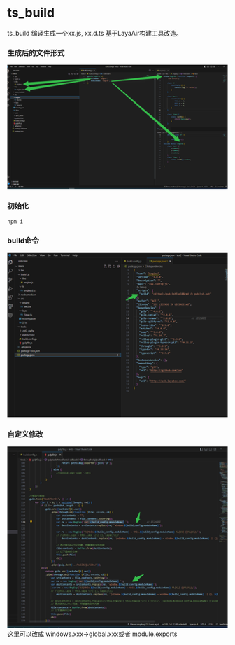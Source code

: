 # ts_build
ts_build 编译生成一个xx.js, xx.d.ts
基于LayaAir构建工具改造。



### 生成后的文件形式

![](doc/01.png)



### 初始化

```
npm i
```



### build命令

![](doc/02.png)

### 自定义修改

![](doc/03.jpg)
这里可以改成 windows.xxx->global.xxx或者 module.exports



### 